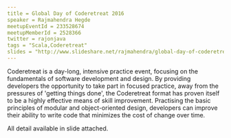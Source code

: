 ```yaml
---
title = Global Day of Coderetreat 2016
speaker = Rajmahendra Hegde
meetupEventId = 233528674
meetupMemberId = 2528366
twitter = rajonjava
tags = "Scala,Coderetreat"
slides = "http://www.slideshare.net/rajmahendra/global-day-of-coderetreat-2013-chennai-jugchennai"
---
```


Coderetreat is a day-long, intensive practice event, focusing on the fundamentals of software development and design. By providing developers the opportunity to take part in focused practice, away from the pressures of 'getting things done', the Coderetreat format has proven itself to be a highly effective means of skill improvement. Practising the basic principles of modular and object-oriented design, developers can improve their ability to write code that minimizes the cost of change over time.

All detail available in slide attached. 


